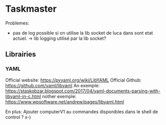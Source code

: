 # Taskmaster

Problemes:
- pas de log possible si on utilise la lib socket de luca dans sont etat actuel.
-> lib logging utilisé par la lib socket? 

## Librairies
### YAML
Official website: https://pyyaml.org/wiki/LibYAML
Official Github: https://github.com/yaml/libyaml
An exemple: https://staskobzar.blogspot.com/2017/04/yaml-documents-parsing-with-libyaml-in-c.html
nother exemple: https://www.wpsoftware.net/andrew/pages/libyaml.html


En plus:
Ajouter computerV1 au commandes disponibles dans le shell de control ? x-)